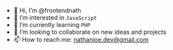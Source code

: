- 👋 Hi, I’m @frontendnath
- 👀 I’m interested in `JavaScript`
- 🌱 I’m currently learning `PHP`
- 💞️ I’m looking to collaborate on new ideas and projects
- 📫 How to reach me: nathanjoe.dev@gmail.com

<!---
frontendnath/frontendnath is a ✨ special ✨ repository because its `README.md` (this file) appears on your GitHub profile.
You can click the Preview link to take a look at your changes.
--->
